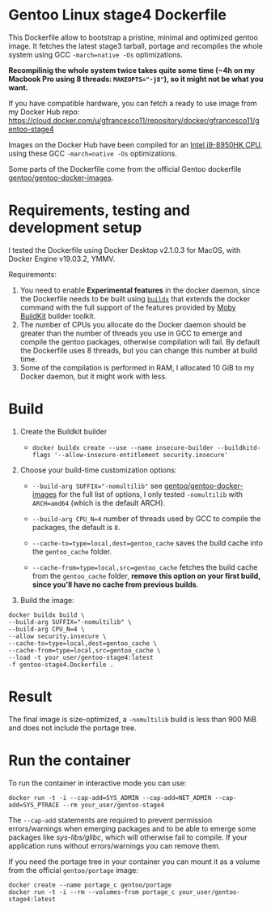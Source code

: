 # Gentoo Linux stage4 Dockerfile

This Dockerfile allow to bootstrap a pristine, minimal and optimized gentoo image. It fetches the latest stage3 tarball, portage and recompiles the whole system using GCC `-march=native -Os` optimizations.

**Recompilinig the whole system twice takes quite some time (~4h on my Macbook Pro using 8 threads: `MAKEOPTS="-j8"`), so it might not be what you want.**

If you have compatible hardware, you can fetch a ready to use image from my Docker Hub repo: https://cloud.docker.com/u/gfrancesco11/repository/docker/gfrancesco11/gentoo-stage4

Images on the Docker Hub have been compiled for an [Intel i9-8950HK CPU](https://ark.intel.com/content/www/us/en/ark/products/134903/intel-core-i9-8950hk-processor-12m-cache-up-to-4-80-ghz.html), using these GCC `-march=native -Os` optimizations.

Some parts of the Dockerfile come from the official Gentoo dockerfile [gentoo/gentoo-docker-images](https://github.com/gentoo/gentoo-docker-images).

# Requirements, testing and development setup

I tested the Dockerfile using Docker Desktop v2.1.0.3 for MacOS, with Docker Engine v19.03.2, YMMV.

Requirements:
1. You need to enable **Experimental features** in the docker daemon, since the Dockerfile needs to be built using [`buildx`](https://docs.docker.com/buildx/working-with-buildx/) that extends the docker command with the full support of the features provided by [Moby BuildKit](https://github.com/moby/buildkit) builder toolkit.
2. The number of CPUs you allocate do the Docker daemon should be greater than the number of threads you use in GCC to emerge and compile the gentoo packages, otherwise compilation will fail. By default the Dockerfile uses 8 threads, but you can change this number at build time.
3. Some of the compilation is performed in RAM, I allocated 10 GiB to my Docker daemon, but it might work with less.

# Build
1. Create the Buildkit builder

   - `docker buildx create --use --name insecure-builder --buildkitd-flags '--allow-insecure-entitlement security.insecure'`
2. Choose your build-time customization options:

   - `--build-arg SUFFIX="-nomultilib"` see [gentoo/gentoo-docker-images](https://github.com/gentoo/gentoo-docker-images#inventory) for the full list of options, I only tested `-nomultilib` with `ARCH=amd64` (which is the default ARCH).

   - `--build-arg CPU_N=4` number of threads used by GCC to compile the packages, the default is `8`.
   
   - `--cache-to=type=local,dest=gentoo_cache` saves the build cache into the `gentoo_cache` folder.
   
   - `--cache-from=type=local,src=gentoo_cache` fetches the build cache from the `gentoo_cache` folder, **remove this option on your first build, since you'll have no cache from previous builds**.
   
3.  Build the image:

```
docker buildx build \
--build-arg SUFFIX="-nomultilib" \
--build-arg CPU_N=4 \
--allow security.insecure \
--cache-to=type=local,dest=gentoo_cache \
--cache-from=type=local,src=gentoo_cache \
--load -t your_user/gentoo-stage4:latest
-f gentoo-stage4.Dockerfile .
```

# Result
The final image is size-optimized, a `-nomultilib` build is less than 900 MiB and does not include the portage tree.

# Run the container
To run the container in interactive mode you can use:

`docker run -t -i --cap-add=SYS_ADMIN --cap-add=NET_ADMIN --cap-add=SYS_PTRACE --rm your_user/gentoo-stage4`

The `--cap-add` statements are required to prevent permission errors/warnings when emerging packages and to be able to emerge some packages like _sys-libs/glibc_, which will otherwise fail to compile. If your application runs without errors/warnings you can remove them.

If you need the portage tree in your container you can mount it as a volume from the official `gentoo/portage` image:

```
docker create --name portage_c gentoo/portage
docker run -t -i --rm --volumes-from portage_c your_user/gentoo-stage4:latest
```
